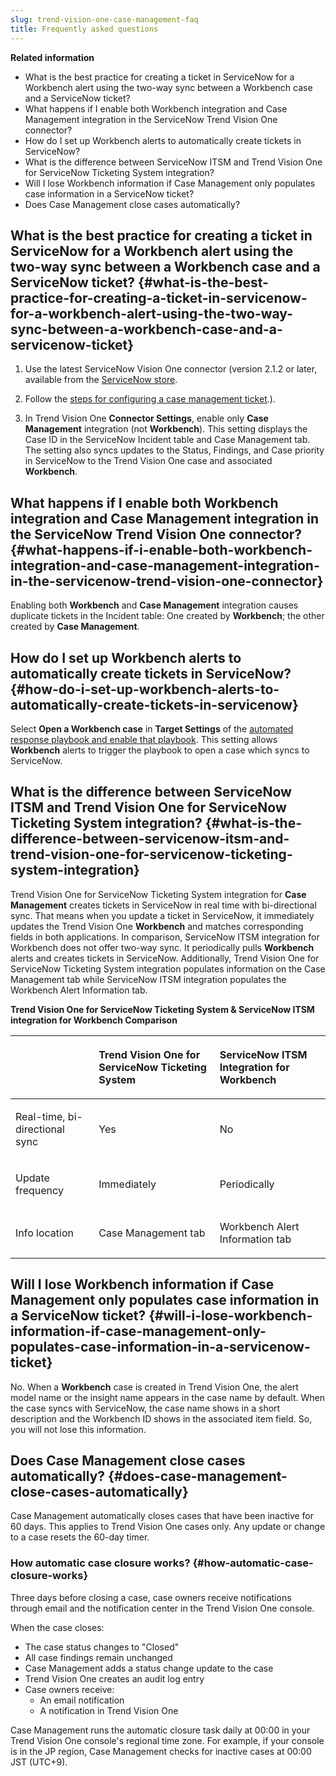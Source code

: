 ```yaml
---
slug: trend-vision-one-case-management-faq
title: Frequently asked questions
---
```


**Related information**

- What is the best practice for creating a ticket in ServiceNow for a Workbench alert using the two-way sync between a Workbench case and a ServiceNow ticket?
- What happens if I enable both Workbench integration and Case Management integration in the ServiceNow Trend Vision One connector?
- How do I set up Workbench alerts to automatically create tickets in ServiceNow?
- What is the difference between ServiceNow ITSM and Trend Vision One for ServiceNow Ticketing System integration?
- Will I lose Workbench information if Case Management only populates case information in a ServiceNow ticket?
- Does Case Management close cases automatically?

## What is the best practice for creating a ticket in ServiceNow for a Workbench alert using the two-way sync between a Workbench case and a ServiceNow ticket? {#what-is-the-best-practice-for-creating-a-ticket-in-servicenow-for-a-workbench-alert-using-the-two-way-sync-between-a-workbench-case-and-a-servicenow-ticket}

1.  Use the latest ServiceNow Vision One connector (version 2.1.2 or later, available from the [ServiceNow store](https://store.servicenow.com/sn_appstore_store.do).

2.  Follow the [steps for configuring a case management ticket](https://docs.trendmicro.com/en-us/documentation/article/trend-vision-one-config-case-management-ticket).).

3.  In Trend Vision One **Connector Settings**, enable only **Case Management** integration (not **Workbench**). This setting displays the Case ID in the ServiceNow Incident table and Case Management tab. The setting also syncs updates to the Status, Findings, and Case priority in ServiceNow to the Trend Vision One case and associated **Workbench**.

## What happens if I enable both Workbench integration and Case Management integration in the ServiceNow Trend Vision One connector? {#what-happens-if-i-enable-both-workbench-integration-and-case-management-integration-in-the-servicenow-trend-vision-one-connector}

Enabling both **Workbench** and **Case Management** integration causes duplicate tickets in the Incident table: One created by **Workbench**; the other created by **Case Management**.

## How do I set up Workbench alerts to automatically create tickets in ServiceNow? {#how-do-i-set-up-workbench-alerts-to-automatically-create-tickets-in-servicenow}

Select **Open a Workbench case** in **Target Settings** of the [automated response playbook and enable that playbook](create-automated-response-playbooks.md). This setting allows **Workbench** alerts to trigger the playbook to open a case which syncs to ServiceNow.

## What is the difference between ServiceNow ITSM and Trend Vision One for ServiceNow Ticketing System integration? {#what-is-the-difference-between-servicenow-itsm-and-trend-vision-one-for-servicenow-ticketing-system-integration}

Trend Vision One for ServiceNow Ticketing System integration for **Case Management** creates tickets in ServiceNow in real time with bi-directional sync. That means when you update a ticket in ServiceNow, it immediately updates the Trend Vision One **Workbench** and matches corresponding fields in both applications. In comparison, ServiceNow ITSM integration for Workbench does not offer two-way sync. It periodically pulls **Workbench** alerts and creates tickets in ServiceNow. Additionally, Trend Vision One for ServiceNow Ticketing System integration populates information on the Case Management tab while ServiceNow ITSM integration populates the Workbench Alert Information tab.

**Trend Vision One for ServiceNow Ticketing System & ServiceNow ITSM integration for Workbench Comparison**

<table>
<thead style="text-align: left;">
<tr>
<th></th>
<th><p>Trend Vision One for ServiceNow Ticketing System</p></th>
<th><p>ServiceNow ITSM Integration for Workbench</p></th>
</tr>
</thead>
<tbody style="text-align: left;">
<tr>
<td><p>Real-time, bi-directional sync</p></td>
<td><p>Yes</p></td>
<td><p>No</p></td>
</tr>
<tr>
<td><p>Update frequency</p></td>
<td><p>Immediately</p></td>
<td><p>Periodically</p></td>
</tr>
<tr>
<td><p>Info location</p></td>
<td><p>Case Management tab</p></td>
<td><p>Workbench Alert Information tab</p></td>
</tr>
</tbody>
</table>

## Will I lose Workbench information if Case Management only populates case information in a ServiceNow ticket? {#will-i-lose-workbench-information-if-case-management-only-populates-case-information-in-a-servicenow-ticket}

No. When a **Workbench** case is created in Trend Vision One, the alert model name or the insight name appears in the case name by default. When the case syncs with ServiceNow, the case name shows in a short description and the Workbench ID shows in the associated item field. So, you will not lose this information.

## Does Case Management close cases automatically? {#does-case-management-close-cases-automatically}

Case Management automatically closes cases that have been inactive for 60 days. This applies to Trend Vision One cases only. Any update or change to a case resets the 60-day timer.

### How automatic case closure works? {#how-automatic-case-closure-works}

Three days before closing a case, case owners receive notifications through email and the notification center in the Trend Vision One console.

When the case closes:

- The case status changes to "Closed"
- All case findings remain unchanged
- Case Management adds a status change update to the case
- Trend Vision One creates an audit log entry
- Case owners receive:
  - An email notification
  - A notification in Trend Vision One

Case Management runs the automatic closure task daily at 00:00 in your Trend Vision One console's regional time zone. For example, if your console is in the JP region, Case Management checks for inactive cases at 00:00 JST (UTC+9).
